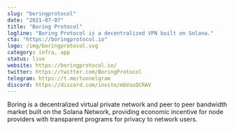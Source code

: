 ```yaml
---
slug: "boringprotocol"
date: "2021-07-07"
title: "Boring Protocol"
logline: "Boring Protocol is a decentralized VPN built on Solana."
cta: "https://boringprotocol.io"
logo: /img/boringprotocol.svg
category: infra, app
status: live
website: https://boringprotocol.io/
twitter: https://twitter.com/BoringProtocol
telegram: https://t.me/tunnelgram
discord: https://discord.com/invite/mbVasQCRAV
---
```


Boring is a decentralized virtual private network and peer to peer bandwidth market built on the Solana Network, providing economic incentive for node providers with transparent programs for privacy to network users.
